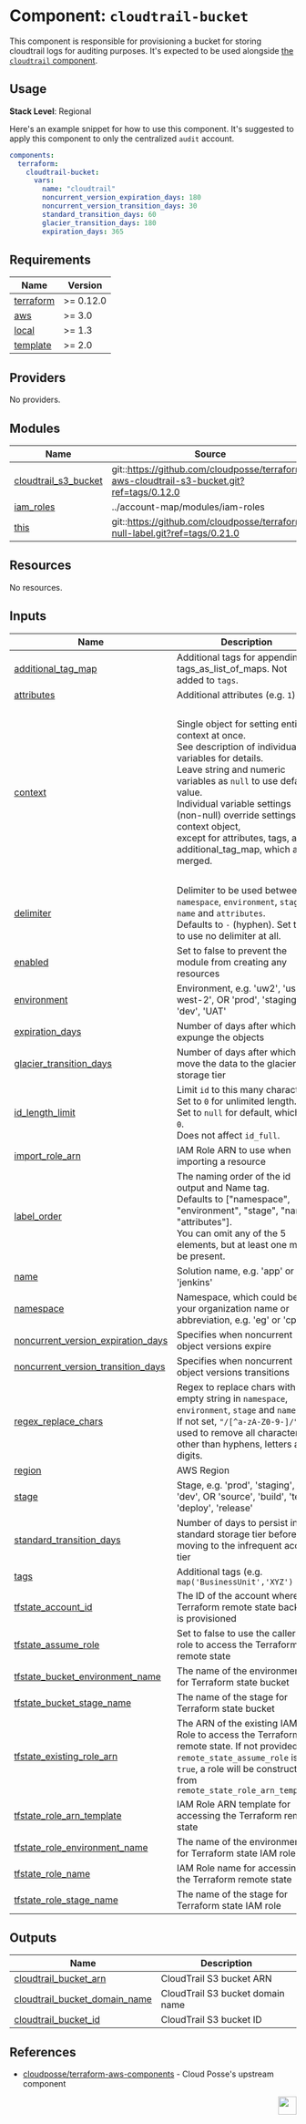 # Component: `cloudtrail-bucket`

This component is responsible for provisioning a bucket for storing cloudtrail logs for auditing purposes. It's expected to be used alongside [the `cloudtrail` component](https://github.com/cloudposse/terraform-aws-components/tree/master/modules/cloudtrail).

## Usage

**Stack Level**: Regional

Here's an example snippet for how to use this component. It's suggested to apply this component to only the centralized `audit` account.

```yaml
components:
  terraform:
    cloudtrail-bucket:
      vars:
        name: "cloudtrail"
        noncurrent_version_expiration_days: 180
        noncurrent_version_transition_days: 30
        standard_transition_days: 60
        glacier_transition_days: 180
        expiration_days: 365
```

<!-- BEGINNING OF PRE-COMMIT-TERRAFORM DOCS HOOK -->
## Requirements

| Name | Version |
|------|---------|
| <a name="requirement_terraform"></a> [terraform](#requirement\_terraform) | >= 0.12.0 |
| <a name="requirement_aws"></a> [aws](#requirement\_aws) | >= 3.0 |
| <a name="requirement_local"></a> [local](#requirement\_local) | >= 1.3 |
| <a name="requirement_template"></a> [template](#requirement\_template) | >= 2.0 |

## Providers

No providers.

## Modules

| Name | Source | Version |
|------|--------|---------|
| <a name="module_cloudtrail_s3_bucket"></a> [cloudtrail\_s3\_bucket](#module\_cloudtrail\_s3\_bucket) | git::https://github.com/cloudposse/terraform-aws-cloudtrail-s3-bucket.git?ref=tags/0.12.0 |  |
| <a name="module_iam_roles"></a> [iam\_roles](#module\_iam\_roles) | ../account-map/modules/iam-roles |  |
| <a name="module_this"></a> [this](#module\_this) | git::https://github.com/cloudposse/terraform-null-label.git?ref=tags/0.21.0 |  |

## Resources

No resources.

## Inputs

| Name | Description | Type | Default | Required |
|------|-------------|------|---------|:--------:|
| <a name="input_additional_tag_map"></a> [additional\_tag\_map](#input\_additional\_tag\_map) | Additional tags for appending to tags\_as\_list\_of\_maps. Not added to `tags`. | `map(string)` | `{}` | no |
| <a name="input_attributes"></a> [attributes](#input\_attributes) | Additional attributes (e.g. `1`) | `list(string)` | `[]` | no |
| <a name="input_context"></a> [context](#input\_context) | Single object for setting entire context at once.<br>See description of individual variables for details.<br>Leave string and numeric variables as `null` to use default value.<br>Individual variable settings (non-null) override settings in context object,<br>except for attributes, tags, and additional\_tag\_map, which are merged. | <pre>object({<br>    enabled             = bool<br>    namespace           = string<br>    environment         = string<br>    stage               = string<br>    name                = string<br>    delimiter           = string<br>    attributes          = list(string)<br>    tags                = map(string)<br>    additional_tag_map  = map(string)<br>    regex_replace_chars = string<br>    label_order         = list(string)<br>    id_length_limit     = number<br>  })</pre> | <pre>{<br>  "additional_tag_map": {},<br>  "attributes": [],<br>  "delimiter": null,<br>  "enabled": true,<br>  "environment": null,<br>  "id_length_limit": null,<br>  "label_order": [],<br>  "name": null,<br>  "namespace": null,<br>  "regex_replace_chars": null,<br>  "stage": null,<br>  "tags": {}<br>}</pre> | no |
| <a name="input_delimiter"></a> [delimiter](#input\_delimiter) | Delimiter to be used between `namespace`, `environment`, `stage`, `name` and `attributes`.<br>Defaults to `-` (hyphen). Set to `""` to use no delimiter at all. | `string` | `null` | no |
| <a name="input_enabled"></a> [enabled](#input\_enabled) | Set to false to prevent the module from creating any resources | `bool` | `null` | no |
| <a name="input_environment"></a> [environment](#input\_environment) | Environment, e.g. 'uw2', 'us-west-2', OR 'prod', 'staging', 'dev', 'UAT' | `string` | `null` | no |
| <a name="input_expiration_days"></a> [expiration\_days](#input\_expiration\_days) | Number of days after which to expunge the objects | `number` | `90` | no |
| <a name="input_glacier_transition_days"></a> [glacier\_transition\_days](#input\_glacier\_transition\_days) | Number of days after which to move the data to the glacier storage tier | `number` | `60` | no |
| <a name="input_id_length_limit"></a> [id\_length\_limit](#input\_id\_length\_limit) | Limit `id` to this many characters.<br>Set to `0` for unlimited length.<br>Set to `null` for default, which is `0`.<br>Does not affect `id_full`. | `number` | `null` | no |
| <a name="input_import_role_arn"></a> [import\_role\_arn](#input\_import\_role\_arn) | IAM Role ARN to use when importing a resource | `string` | `null` | no |
| <a name="input_label_order"></a> [label\_order](#input\_label\_order) | The naming order of the id output and Name tag.<br>Defaults to ["namespace", "environment", "stage", "name", "attributes"].<br>You can omit any of the 5 elements, but at least one must be present. | `list(string)` | `null` | no |
| <a name="input_name"></a> [name](#input\_name) | Solution name, e.g. 'app' or 'jenkins' | `string` | `null` | no |
| <a name="input_namespace"></a> [namespace](#input\_namespace) | Namespace, which could be your organization name or abbreviation, e.g. 'eg' or 'cp' | `string` | `null` | no |
| <a name="input_noncurrent_version_expiration_days"></a> [noncurrent\_version\_expiration\_days](#input\_noncurrent\_version\_expiration\_days) | Specifies when noncurrent object versions expire | `number` | `90` | no |
| <a name="input_noncurrent_version_transition_days"></a> [noncurrent\_version\_transition\_days](#input\_noncurrent\_version\_transition\_days) | Specifies when noncurrent object versions transitions | `number` | `30` | no |
| <a name="input_regex_replace_chars"></a> [regex\_replace\_chars](#input\_regex\_replace\_chars) | Regex to replace chars with empty string in `namespace`, `environment`, `stage` and `name`.<br>If not set, `"/[^a-zA-Z0-9-]/"` is used to remove all characters other than hyphens, letters and digits. | `string` | `null` | no |
| <a name="input_region"></a> [region](#input\_region) | AWS Region | `string` | n/a | yes |
| <a name="input_stage"></a> [stage](#input\_stage) | Stage, e.g. 'prod', 'staging', 'dev', OR 'source', 'build', 'test', 'deploy', 'release' | `string` | `null` | no |
| <a name="input_standard_transition_days"></a> [standard\_transition\_days](#input\_standard\_transition\_days) | Number of days to persist in the standard storage tier before moving to the infrequent access tier | `number` | `30` | no |
| <a name="input_tags"></a> [tags](#input\_tags) | Additional tags (e.g. `map('BusinessUnit','XYZ')` | `map(string)` | `{}` | no |
| <a name="input_tfstate_account_id"></a> [tfstate\_account\_id](#input\_tfstate\_account\_id) | The ID of the account where the Terraform remote state backend is provisioned | `string` | `""` | no |
| <a name="input_tfstate_assume_role"></a> [tfstate\_assume\_role](#input\_tfstate\_assume\_role) | Set to false to use the caller's role to access the Terraform remote state | `bool` | `true` | no |
| <a name="input_tfstate_bucket_environment_name"></a> [tfstate\_bucket\_environment\_name](#input\_tfstate\_bucket\_environment\_name) | The name of the environment for Terraform state bucket | `string` | `""` | no |
| <a name="input_tfstate_bucket_stage_name"></a> [tfstate\_bucket\_stage\_name](#input\_tfstate\_bucket\_stage\_name) | The name of the stage for Terraform state bucket | `string` | `"root"` | no |
| <a name="input_tfstate_existing_role_arn"></a> [tfstate\_existing\_role\_arn](#input\_tfstate\_existing\_role\_arn) | The ARN of the existing IAM Role to access the Terraform remote state. If not provided and `remote_state_assume_role` is `true`, a role will be constructed from `remote_state_role_arn_template` | `string` | `""` | no |
| <a name="input_tfstate_role_arn_template"></a> [tfstate\_role\_arn\_template](#input\_tfstate\_role\_arn\_template) | IAM Role ARN template for accessing the Terraform remote state | `string` | `"arn:aws:iam::%s:role/%s-%s-%s-%s"` | no |
| <a name="input_tfstate_role_environment_name"></a> [tfstate\_role\_environment\_name](#input\_tfstate\_role\_environment\_name) | The name of the environment for Terraform state IAM role | `string` | `"gbl"` | no |
| <a name="input_tfstate_role_name"></a> [tfstate\_role\_name](#input\_tfstate\_role\_name) | IAM Role name for accessing the Terraform remote state | `string` | `"terraform"` | no |
| <a name="input_tfstate_role_stage_name"></a> [tfstate\_role\_stage\_name](#input\_tfstate\_role\_stage\_name) | The name of the stage for Terraform state IAM role | `string` | `"root"` | no |

## Outputs

| Name | Description |
|------|-------------|
| <a name="output_cloudtrail_bucket_arn"></a> [cloudtrail\_bucket\_arn](#output\_cloudtrail\_bucket\_arn) | CloudTrail S3 bucket ARN |
| <a name="output_cloudtrail_bucket_domain_name"></a> [cloudtrail\_bucket\_domain\_name](#output\_cloudtrail\_bucket\_domain\_name) | CloudTrail S3 bucket domain name |
| <a name="output_cloudtrail_bucket_id"></a> [cloudtrail\_bucket\_id](#output\_cloudtrail\_bucket\_id) | CloudTrail S3 bucket ID |
<!-- END OF PRE-COMMIT-TERRAFORM DOCS HOOK -->


## References
* [cloudposse/terraform-aws-components](https://github.com/cloudposse/terraform-aws-components/tree/master/modules/cloudtrail-bucket) - Cloud Posse's upstream component


[<img src="https://cloudposse.com/logo-300x69.svg" height="32" align="right"/>](https://cpco.io/component)
